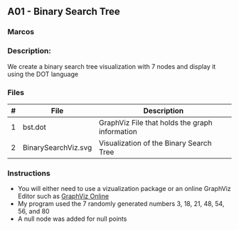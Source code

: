 ## A01 - Binary Search Tree
### Marcos
### Description:

We create a binary search tree visualization with 7 nodes and display it using the DOT language

### Files

|   #   | File                | Description                                        |
| :---: | ----------------    | -------------------------------------------------- |
|   1   | bst.dot             | GraphViz File that holds the graph information     |
|   2   | BinarySearchViz.svg | Visualization of the Binary Search Tree            |

### Instructions

- You will either need to use a vizualization package or an online GraphViz Editor such as [GraphViz Online](https://dreampuf.github.io/GraphvizOnline/)
- My program used the 7 randomly generated numbers 3, 18, 21, 48, 54, 56, and 80
- A null node was added for null points

